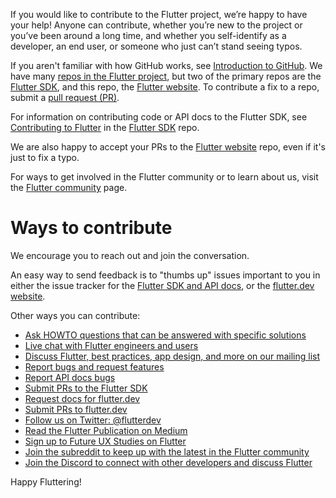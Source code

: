 
If you would like to contribute to the Flutter project,
we’re happy to have your help! Anyone can contribute, whether you’re new to
the project or you’ve been around a long time, and whether you self-identify
as a developer, an end user, or someone who just can’t stand seeing typos.

If you aren't familiar with how GitHub works, see [Introduction to
GitHub](https://services.github.com/on-demand/intro-to-github/).
We have many [repos in the Flutter project](https://github.com/flutter),
but two of the primary repos are the
[Flutter SDK](https://github.com/flutter/flutter), and this repo, the
[Flutter website](https://github.com/flutter/website).
To contribute a fix to a repo, submit a [pull request
(PR)](https://services.github.com/on-demand/github-cli/open-pull-request-github).

For information on contributing code or API docs to the Flutter SDK, see
[Contributing to
Flutter](https://github.com/flutter/flutter/blob/master/CONTRIBUTING.md)
in the [Flutter SDK](https://github.com/flutter/flutter) repo.

We are also happy to accept your PRs to the
[Flutter website](https://github.com/flutter/website/) repo,
even if it's just to fix a typo.

For ways to get involved in the Flutter community or to learn about us,
visit the [Flutter community](https://flutter.dev/community) page.

# Ways to contribute

We encourage you to reach out and join the conversation.

An easy way to send feedback is to "thumbs up" issues important to you
in either the issue tracker for the [Flutter SDK and API docs][issues],
or the [flutter.dev website][doc-issues].

Other ways you can contribute:

* [Ask HOWTO questions that can be answered with specific solutions][so]
* [Live chat with Flutter engineers and users][gitter]
* [Discuss Flutter, best practices, app design, and more on our
   mailing list][mailinglist]
* [Report bugs and request features][issues]
* [Report API docs bugs][issues]
* [Submit PRs to the Flutter SDK][PRs]
* [Request docs for flutter.dev][doc-issues]
* [Submit PRs to flutter.dev][doc-PRs]
* [Follow us on Twitter: @flutterdev](https://twitter.com/flutterdev/)
* [Read the Flutter Publication on Medium](https://medium.com/flutter)
* [Sign up to Future UX Studies on Flutter](https://flutter.dev/research-signup)
* [Join the subreddit to keep up with the latest in the Flutter
   community][reddit]
* [Join the Discord to connect with other developers
   and discuss Flutter][discord]

Happy Fluttering!

[issues]: https://github.com/flutter/flutter/issues
[PRs]: https://github.com/flutter/flutter/pulls
[discord]: https://discord.gg/rflutterdev
[doc-issues]: https://github.com/flutter/website/issues
[doc-PRs]: https://github.com/flutter/website/pulls
[so]: https://stackoverflow.com/tags/flutter
[mailinglist]: https://groups.google.com/d/forum/flutter-dev
[gitter]: https://gitter.im/flutter/flutter
[reddit]: https://www.reddit.com/r/FlutterDev
